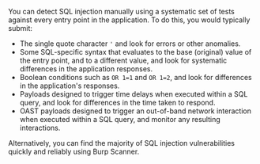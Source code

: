 
You can detect SQL injection manually using a systematic set of tests against every entry point in the application. To do this, you would typically submit:

- The single quote character `'` and look for errors or other anomalies.
- Some SQL-specific syntax that evaluates to the base (original) value of the entry point, and to a different value, and look for systematic differences in the application responses.
- Boolean conditions such as `OR 1=1` and `OR 1=2`, and look for differences in the application's responses.
- Payloads designed to trigger time delays when executed within a SQL query, and look for differences in the time taken to respond.
- OAST payloads designed to trigger an out-of-band network interaction when executed within a SQL query, and monitor any resulting interactions.

Alternatively, you can find the majority of SQL injection vulnerabilities quickly and reliably using Burp Scanner.